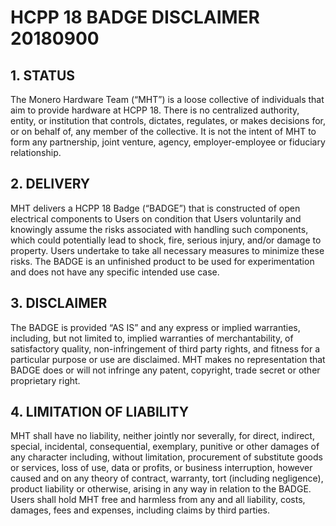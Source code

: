 # HCPP 18 BADGE DISCLAIMER 20180900

## 1. STATUS

The Monero Hardware Team (“MHT”) is a loose collective of individuals that aim to provide hardware at HCPP 18. There is no centralized authority, entity, or institution that controls, dictates, regulates, or makes decisions for, or on behalf of, any member of the collective. It is not the intent of MHT to form any partnership, joint venture, agency, employer-employee or fiduciary relationship.

## 2. DELIVERY

MHT delivers a HCPP 18 Badge (“BADGE”) that is constructed of open electrical components to Users on condition that Users voluntarily and knowingly assume the risks associated with handling such components, which could potentially lead to shock, fire, serious injury, and/or damage to property. Users undertake to take all necessary measures to minimize these risks. The BADGE is an unfinished product to be used for experimentation and does not have any specific intended use case.

## 3. DISCLAIMER

The BADGE is provided “AS IS” and any express or implied warranties, including, but not limited to, implied warranties of merchantability, of satisfactory quality, non-infringement of third party rights, and fitness for a particular purpose or use are disclaimed. MHT makes no representation that BADGE does or will not infringe any patent, copyright, trade secret or other proprietary right.

## 4. LIMITATION OF LIABILITY

MHT shall have no liability, neither jointly nor severally, for direct, indirect, special, incidental, consequential, exemplary, punitive or other damages of any character including, without limitation, procurement of substitute goods or services, loss of use, data or profits, or business interruption, however caused and on any theory of contract, warranty, tort (including negligence), product liability or otherwise, arising in any way in relation to the BADGE. Users shall hold MHT free and harmless from any and all liability, costs, damages, fees and expenses, including claims by third parties.
